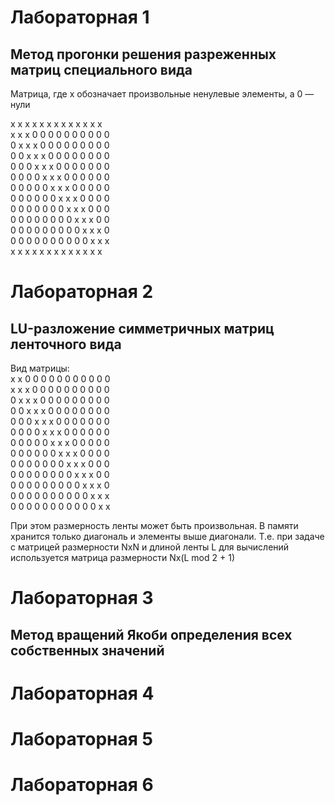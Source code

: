 # Лабораторная 1 
## Метод прогонки решения разреженных матриц специального вида
Матрица, где x обозначает произвольные ненулевые элементы, а 0 — нули

x x x x x x x x x x x x x  
x x x 0 0 0 0 0 0 0 0 0 0  
0 x x x 0 0 0 0 0 0 0 0 0  
0 0 x x x 0 0 0 0 0 0 0 0  
0 0 0 x x x 0 0 0 0 0 0 0  
0 0 0 0 x x x 0 0 0 0 0 0  
0 0 0 0 0 x x x 0 0 0 0 0  
0 0 0 0 0 0 x x x 0 0 0 0  
0 0 0 0 0 0 0 x x x 0 0 0  
0 0 0 0 0 0 0 0 x x x 0 0  
0 0 0 0 0 0 0 0 0 x x x 0  
0 0 0 0 0 0 0 0 0 0 x x x  
x x x x x x x x x x x x x  

# Лабораторная 2
## LU-разложение симметричных матриц ленточного вида

Вид матрицы:  
x x 0 0 0 0 0 0 0 0 0 0 0  
x x x 0 0 0 0 0 0 0 0 0 0  
0 x x x 0 0 0 0 0 0 0 0 0  
0 0 x x x 0 0 0 0 0 0 0 0  
0 0 0 x x x 0 0 0 0 0 0 0  
0 0 0 0 x x x 0 0 0 0 0 0  
0 0 0 0 0 x x x 0 0 0 0 0  
0 0 0 0 0 0 x x x 0 0 0 0  
0 0 0 0 0 0 0 x x x 0 0 0  
0 0 0 0 0 0 0 0 x x x 0 0  
0 0 0 0 0 0 0 0 0 x x x 0  
0 0 0 0 0 0 0 0 0 0 x x x  
0 0 0 0 0 0 0 0 0 0 0 x x  

При этом размерность ленты может быть произвольная.
В памяти хранится только диагональ и элементы выше диагонали. Т.е. при задаче с матрицей размерности NxN и длиной ленты L для вычислений используется матрица размерности Nx(L mod 2 + 1)

# Лабораторная 3 
## Метод вращений Якоби определения всех собственных значений

# Лабораторная 4

# Лабораторная 5 

# Лабораторная 6
